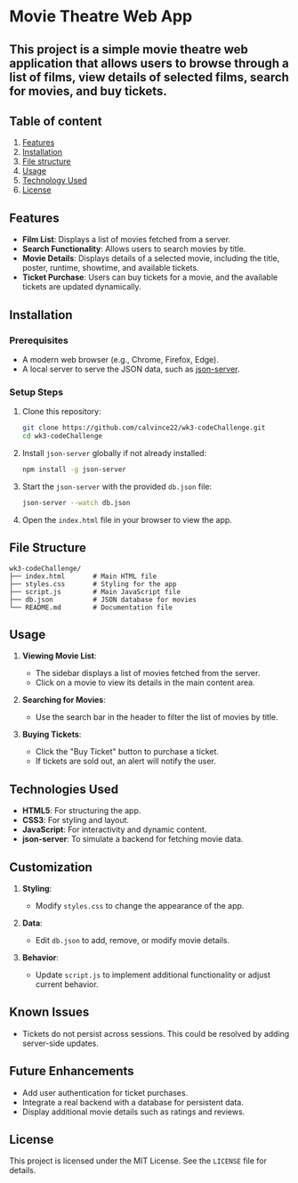 # Movie Theatre Web App

This project is a simple movie theatre web application that allows users to browse through a list of films, view details of selected films, search for movies, and buy tickets.
---
## Table of content
1. [Features](#features)
2. [Installation](#installation)
3. [File structure](#file-structure)
4. [Usage](#usage)
5. [Technology Used](#technologies-used)
6. [License](#license)

## Features

- **Film List**: Displays a list of movies fetched from a server.
- **Search Functionality**: Allows users to search movies by title.
- **Movie Details**: Displays details of a selected movie, including the title, poster, runtime, showtime, and available tickets.
- **Ticket Purchase**: Users can buy tickets for a movie, and the available tickets are updated dynamically.

## Installation

### Prerequisites
- A modern web browser (e.g., Chrome, Firefox, Edge).
- A local server to serve the JSON data, such as [json-server](https://github.com/typicode/json-server).

### Setup Steps

1. Clone this repository:
   ```bash
   git clone https://github.com/calvince22/wk3-codeChallenge.git
   cd wk3-codeChallenge
   ```

2. Install `json-server` globally if not already installed:
   ```bash
   npm install -g json-server
   ```

3. Start the `json-server` with the provided `db.json` file:
   ```bash
   json-server --watch db.json
   ```

4. Open the `index.html` file in your browser to view the app.

## File Structure

```
wk3-codeChallenge/
├── index.html       # Main HTML file
├── styles.css       # Styling for the app
├── script.js        # Main JavaScript file
├── db.json          # JSON database for movies
└── README.md        # Documentation file
```

## Usage

1. **Viewing Movie List**:
   - The sidebar displays a list of movies fetched from the server.
   - Click on a movie to view its details in the main content area.

2. **Searching for Movies**:
   - Use the search bar in the header to filter the list of movies by title.

3. **Buying Tickets**:
   - Click the "Buy Ticket" button to purchase a ticket.
   - If tickets are sold out, an alert will notify the user.

## Technologies Used

- **HTML5**: For structuring the app.
- **CSS3**: For styling and layout.
- **JavaScript**: For interactivity and dynamic content.
- **json-server**: To simulate a backend for fetching movie data.

## Customization

1. **Styling**:
   - Modify `styles.css` to change the appearance of the app.

2. **Data**:
   - Edit `db.json` to add, remove, or modify movie details.

3. **Behavior**:
   - Update `script.js` to implement additional functionality or adjust current behavior.

## Known Issues

- Tickets do not persist across sessions. This could be resolved by adding server-side updates.

## Future Enhancements

- Add user authentication for ticket purchases.
- Integrate a real backend with a database for persistent data.
- Display additional movie details such as ratings and reviews.

## License

This project is licensed under the MIT License. See the `LICENSE` file for details.

